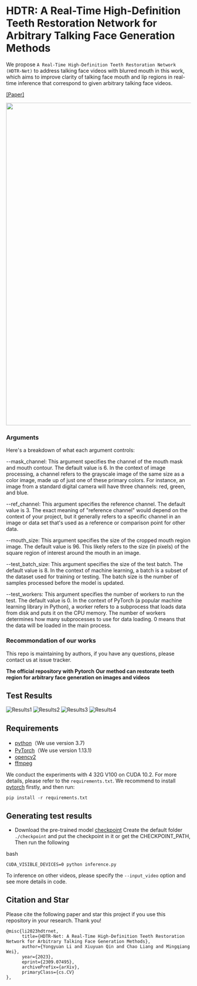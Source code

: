 # HDTR: A Real-Time High-Definition Teeth Restoration Network for Arbitrary Talking Face Generation Methods

We propose `A Real-Time High-Definition Teeth Restoration Network (HDTR-Net)` to address talking face videos with blurred mouth 
in this work, which aims to improve clarity of talking face mouth and lip regions in real-time inference 
that correspond to given arbitrary talking face videos.

[[Paper]](https://arxiv.org/abs/2309.07495)

<img src='./docs/img/HDTR-Net.png' width=880>

### Arguments

Here's a breakdown of what each argument controls:

--mask_channel: This argument specifies the channel of the mouth mask and mouth contour. The default value is 6. In the context of image processing, a channel refers to the grayscale image of the same size as a color image, made up of just one of these primary colors. For instance, an image from a standard digital camera will have three channels: red, green, and blue.

--ref_channel: This argument specifies the reference channel. The default value is 3. The exact meaning of "reference channel" would depend on the context of your project, but it generally refers to a specific channel in an image or data set that's used as a reference or comparison point for other data.

--mouth_size: This argument specifies the size of the cropped mouth region image. The default value is 96. This likely refers to the size (in pixels) of the square region of interest around the mouth in an image.

--test_batch_size: This argument specifies the size of the test batch. The default value is 8. In the context of machine learning, a batch is a subset of the dataset used for training or testing. The batch size is the number of samples processed before the model is updated.

--test_workers: This argument specifies the number of workers to run the test. The default value is 0. In the context of PyTorch (a popular machine learning library in Python), a worker refers to a subprocess that loads data from disk and puts it on the CPU memory. The number of workers determines how many subprocesses to use for data loading. 0 means that the data will be loaded in the main process.

### Recommondation of our works
This repo is maintaining by authors, if you have any questions, please contact us at issue tracker.

**The official repository with Pytorch**
**Our method can restorate teeth region for arbitrary face generation on images and videos**

## Test Results
![Results1](./docs/img/male.png)
![Results2](./docs/img/male_HQ.png)
![Results3](./docs/img/female_side-face.png)
![Results4](./docs/img/female_HQ_side-face.png)

## Requirements
* [python](https://www.python.org/download/releases/)（We use version 3.7)
* [PyTorch](https://pytorch.org/)（We use version 1.13.1)
* [opencv2](https://opencv.org/releases.html)
* [ffmpeg](https://ffmpeg.org/)

We conduct the experiments with 4 32G V100 on CUDA 10.2. For more details, please refer to the `requirements.txt`. We recommend to install [pytorch](https://pytorch.org/) firstly, and then run:
```
pip install -r requirements.txt
```

## Generating test results
* Download the pre-trained model [checkpoint](https://drive.google.com/drive/folders/1IGJpQVC2fbJJASoS7bbPdt722vSvMtHr?hl=zh-cn) 
Create the default folder `./checkpoint` and put the checkpoint in it or get the CHECKPOINT_PATH, Then run the following 

bash
``` 
CUDA_VISIBLE_DEVICES=0 python inference.py
```
To inference on other videos, please specify the `--input_video` option and see more details in code.


## Citation and Star
Please cite the following paper and star this project if you use this repository in your research. Thank you!
```
@misc{li2023hdtrnet,
      title={HDTR-Net: A Real-Time High-Definition Teeth Restoration Network for Arbitrary Talking Face Generation Methods}, 
      author={Yongyuan Li and Xiuyuan Qin and Chao Liang and Mingqiang Wei},
      year={2023},
      eprint={2309.07495},
      archivePrefix={arXiv},
      primaryClass={cs.CV}
},
```
